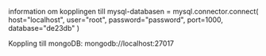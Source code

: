information om kopplingen till mysql-databasen = mysql.connector.connect(
        host="localhost",
        user="root",
        password="password",
        port=1000,
        database="de23db"
    )

Koppling till mongoDB:
mongodb://localhost:27017